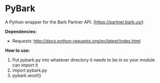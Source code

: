 # PyBark
A Python wrapper for the Bark Partner API. (https://partner.bark.us/)

**Dependencies:**
* Requests: http://docs.python-requests.org/en/latest/index.html



**How to use:**
1. Put pybark.py into whatever directory it needs to be in so your module can import it
2. import pybark.py
3. pybark.woof()